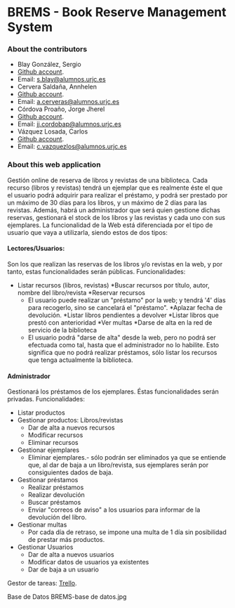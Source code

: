 # BREMS - Book Reserve Management System

### About the contributors

* Blay González, Sergio
 * [Github account](https://github.com/Blay93).
 * Email: s.blay@alumnos.urjc.es
* Cervera Saldaña, Annhelen
 * [Github account](https://github.com/annyCS).
 * Email: a.cerveras@alumnos.urjc.es
* Córdova Proaño, Jorge Jherel
 * [Github account](https://github.com/jherel).
 * Email: jj.cordobap@alumnos.urjc.es
* Vázquez Losada, Carlos
 * [Github account](https://github.com/cvazquezlos).
 * Email: c.vazquezlos@alumnos.urjc.es
 
### About this web application

Gestión online de reserva de libros y revistas de una biblioteca.
Cada recurso (libros y revistas) tendrá un ejemplar que es realmente éste el que el usuario podrá adquirir para realizar el préstamo, y podrá ser prestado por un máximo de 30 días para los libros, y un máximo de 2 días para las revistas.
Además, habrá un administrador que será quien gestione dichas reservas, gestionará el stock de los libros y las revistas y cada uno con sus ejemplares.
La funcionalidad de la Web está diferenciada por el tipo de usuario que vaya a utilizarla, siendo estos de dos tipos:

#### Lectores/Usuarios:
Son los que realizan las reservas de los libros y/o revistas en la web, y por tanto, estas funcionalidades serán públicas.
Funcionalidades:
* Listar recursos (libros, revistas)
*Buscar recursos por título, autor, nombre del libro/revista
*Reservar recursos
    * El usuario puede realizar un  "préstamo" por la web;  y tendrá '4' días para recogerlo, sino se cancelará el "préstamo".
*Aplazar fecha de devolución.
*Listar libros pendientes a devolver
*Listar libros que prestó con anterioridad
*Ver multas
*Darse de alta en la red de servicio de la biblioteca
    * El usuario podrá "darse de alta" desde la web, pero no podrá ser efectuada como tal, hasta que el administrador no lo habilite. Esto significa que no podrá realizar préstamos, sólo listar los recursos que tenga actualmente la biblioteca.

#### Administrador
Gestionará los préstamos de los ejemplares. Éstas funcionalidades serán privadas.
Funcionalidades:
* Listar productos
* Gestionar productos: Libros/revistas
    * Dar de alta a nuevos recursos
    * Modificar recursos
    * Eliminar recursos
* Gestionar ejemplares
    * Eliminar ejemplares.- sólo podrán ser eliminados ya que se entiende que, al dar de baja a un libro/revista, sus ejemplares serán por consiguientes dados de baja.
* Gestionar préstamos
    * Realizar préstamos
    * Realizar devolución
    * Buscar préstamos
    * Enviar "correos de aviso" a los usuarios para informar de la devolución del libro.
* Gestionar multas
    * Por cada día de retraso, se impone una multa de 1 día sin posibilidad de prestar más productos.
* Gestionar Usuarios
    * Dar de alta a nuevos usuarios
    * Modificar datos de usuarios ya existentes
    * Dar de baja a un usuario


Gestor de tareas:
[Trello](https://trello.com/b/3hdFhIap/brems).

Base de Datos
BREMS-base de datos.jpg